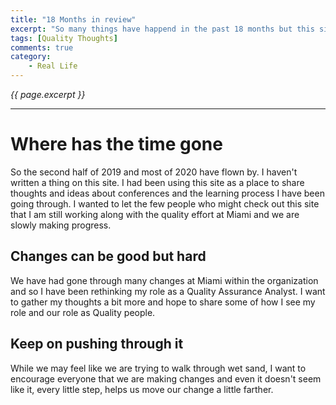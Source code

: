 ```yaml
---
title: "18 Months in review"
excerpt: "So many things have happend in the past 18 months but this site is not one of them"
tags: [Quality Thoughts]
comments: true
category:
    - Real Life
---
```

<i>{{ page.excerpt }}</i>
<hr />

# Where has the time gone #

So the second half of 2019 and most of 2020 have flown by.  I haven't written a thing on this site.  I had been using this site as a place to share thoughts and ideas about conferences and the learning process I have been going through.  I wanted to let the few people who might check out this site that I am still working along with the quality effort at Miami and we are slowly making progress. 

## Changes can be good but hard ##

We have had gone through many changes at Miami within the organization and so I have been rethinking my role as a Quality Assurance Analyst.  I want to gather my thoughts a bit more and hope to share some of how I see my role and our role as Quality people.

## Keep on pushing through it ##

While we may feel like we are trying to walk through wet sand, I want to encourage everyone that we are making changes and even it doesn't seem like it, every little step, helps us move our change a little farther.
